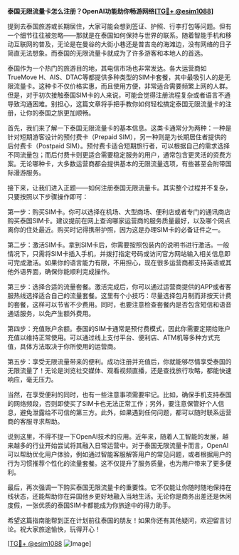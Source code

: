 **泰国无限流量卡怎么注册？OpenAI功能助你畅游网络[[TG💪+ @esim1088](https://t.me/s/esim1088)]**

提到去泰国旅游或长期居住，大家可能会想到签证、护照、行李打包等问题。但有一个细节往往被忽略——那就是在泰国如何保持与世界的联系。随着智能手机和移动互联网的普及，无论是在曼谷的大街小巷还是普吉岛的海滩边，没有网络的日子简直无法想象。而泰国的无限流量卡就成为了许多游客和本地人的首选。

泰国作为一个热门的旅游目的地，其电信市场也非常发达。各大运营商如TrueMove H、AIS、DTAC等都提供多种类型的SIM卡套餐，其中最吸引人的是无限流量卡。这种卡不仅价格实惠，而且使用方便，非常适合需要频繁上网的人群。但是，对于初次接触泰国SIM卡的人来说，可能会觉得注册流程复杂或者语言不通导致沟通困难。别担心，这篇文章将手把手教你如何轻松搞定泰国无限流量卡的注册，让你的泰国之旅更加顺畅。

首先，我们来了解一下泰国无限流量卡的基本信息。这类卡通常分为两种：一种是针对短期游客设计的预付费卡（Prepaid SIM），另一种则是为长期居住者提供的后付费卡（Postpaid SIM）。预付费卡适合短期旅行者，可以根据自己的需求选择不同流量包；而后付费卡则更适合需要稳定服务的用户，通常包含更灵活的资费方案。无论哪种卡，大多数运营商都会提供基本的无限流量选项，有些甚至会附带国际漫游服务。

接下来，让我们进入正题——如何注册泰国无限流量卡。其实整个过程并不复杂，只要按照以下步骤操作即可：

第一步：购买SIM卡。你可以选择在机场、大型商场、便利店或者专门的通讯商店购买泰国SIM卡。建议提前在网上查询哪家运营商的服务质量最好，以及哪个网点离你的住处最近。购买时记得携带护照，因为这是办理SIM卡的必备证件之一。

第二步：激活SIM卡。拿到SIM卡后，你需要按照包装内的说明书进行激活。一般情况下，只需将SIM卡插入手机，并拨打指定号码或访问官方网站输入相关信息即可完成激活。如果你的语言能力有限，不用担心，现在很多运营商都支持英语或其他外语界面，确保你能顺利完成操作。

第三步：选择合适的流量套餐。激活完成后，你可以通过运营商提供的APP或者客服热线选择适合自己的流量套餐。这里有个小技巧：尽量选择包月制而非按天计费的套餐，这样可以节省不少费用。同时，也要注意检查套餐内是否包含短信和语音通话服务，以免产生额外费用。

第四步：充值账户余额。泰国的SIM卡通常是预付费模式，因此你需要定期给账户充值以维持正常使用。可以通过线上支付平台、便利店、ATM机等多种方式充值，具体方法取决于你所使用的运营商。

第五步：享受无限流量带来的便利。成功注册并充值后，你就能够尽情享受泰国的无限流量了！无论是浏览社交媒体、观看视频直播，还是查找旅行攻略，都能快速响应，毫无压力。

当然，在享受便利的同时，也有一些注意事项需要牢记。比如，确保手机支持泰国的网络频段，否则即使买了SIM卡也无法正常工作；另外，要注意保管好个人信息，避免泄露给不可信的第三方。此外，如果遇到任何问题，都可以随时联系运营商的客服寻求帮助。

说到这里，不得不提一下OpenAI技术的应用。近年来，随着人工智能的发展，越来越多的行业开始尝试将其融入日常运营中。对于泰国无限流量卡而言，OpenAI可以帮助优化用户体验，例如通过智能客服解答用户的常见问题，或者根据用户的行为习惯推荐个性化的流量套餐。这不仅提升了服务质量，也为用户带来了更多便利。

最后，再次强调一下购买泰国无限流量卡的重要性。它不仅能让你随时随地保持在线状态，还能帮助你在异国他乡更好地融入当地生活。无论你是商务出差还是休闲度假，一张优质的泰国SIM卡都能成为你旅途中的得力助手。

希望这篇指南能帮到正在计划前往泰国的朋友！如果你还有其他疑问，欢迎留言讨论。祝大家旅途愉快，玩得开心！

[[TG💪+ @esim1088](https://t.me/s/esim1088) ![Image](https://i.postimg.cc/4NQfJmqS/Snipaste-2025-05-13-00-14-12.png)]